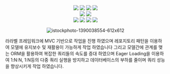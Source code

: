 
<div align=center> 
  
  <img src="https://img.shields.io/badge/html5-E34F26?style=for-the-badge&logo=html5&logoColor=white"> 
  <img src="https://img.shields.io/badge/css-1572B6?style=for-the-badge&logo=css3&logoColor=white"> 
  <img src="https://img.shields.io/badge/javascript-F7DF1E?style=for-the-badge&logo=javascript&logoColor=black"> 
  <img src="https://img.shields.io/badge/jquery-0769AD?style=for-the-badge&logo=jquery&logoColor=white">
  <br>

  <img src="https://img.shields.io/badge/bootstrap-7952B3?style=for-the-badge&logo=bootstrap&logoColor=white">
  <img src="https://img.shields.io/badge/linux-FCC624?style=for-the-badge&logo=linux&logoColor=black"> 
  <br>
  
  <img src="https://img.shields.io/badge/github-181717?style=for-the-badge&logo=github&logoColor=white">
  <img src="https://img.shields.io/badge/git-F05032?style=for-the-badge&logo=git&logoColor=white">
  <img src="https://img.shields.io/badge/Laravel-FF2D20?style=for-the-badge&logo=laravel&logoColor=white">
  <img src="https://img.shields.io/badge/php-777BB4?style=for-the-badge&logo=php&logoColor=white">
  
![istockphoto-1390038554-612x612](https://github.com/minsikeom/dinosaur/assets/33405920/1c3b38f5-fb4c-4ed7-b253-da3bf9b5f7ac)
</div>

라라벨 프레임워크에
MVC 기반으로 작업을 진행 하였으며
레포지토리 패턴을 이용하여 모델에 유지보수 및 재활용이 가능하게 작업 하였습니다
그리고 모델간에 관계를 맺는 ORM을 활용하여 복잡한 쿼리들의 속도를 증대 하였으며 
Eager Loading을 이용하여 1:N:N, 1:N등의 다중 쿼리 실행을 방지하고 데이터베이스의 부하를 줄이며 쿼리 성능을 향상시키게 작업 하였습니다.

